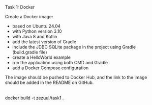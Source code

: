 Task 1: Docker

Create a Docker image:

- based on Ubuntu 24.04
- with Python version 3.10
- with Java 8 and Kotlin
- add the latest version of Gradle
- include the JDBC SQLite package in the project using Gradle (build.gradle file)
- create a HelloWorld example
- run the application using both CMD and Gradle
- add a Docker Compose configuration

The image should be pushed to Docker Hub, and the link to the image should be added in the README on GitHub.

######

######

docker build -t zezuul/task1 .
